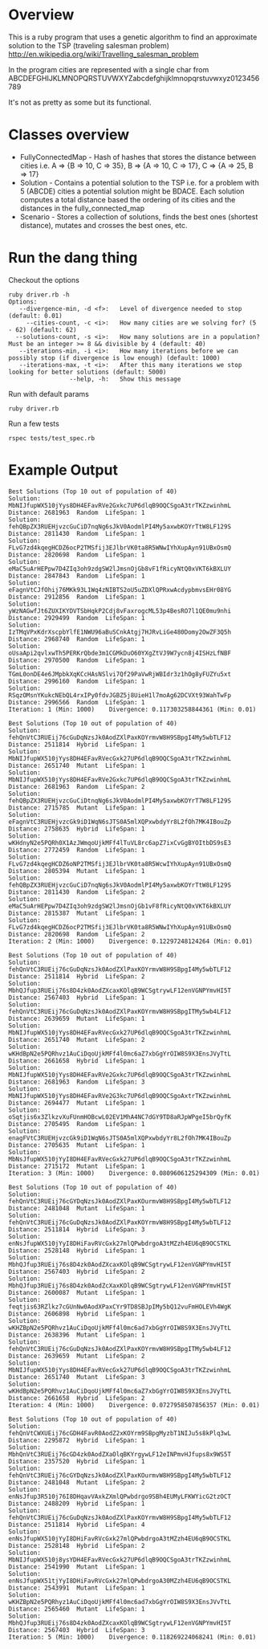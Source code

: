 # Overview

This is a ruby program that uses a genetic algorithm to find an approximate solution to the TSP (traveling salesman problem) http://en.wikipedia.org/wiki/Travelling_salesman_problem

In the program cities are represented with a single char from
    ABCDEFGHIJKLMNOPQRSTUVWXYZabcdefghijklmnopqrstuvwxyz0123456789

It's not as pretty as some but its functional.

# Classes overview

* FullyConnectedMap - Hash of hashes that stores the distance between cities i.e. A => {B => 10, C => 35}, B => {A => 10, C => 17}, C => {A => 25, B => 17}
* Solution - Contains a potential solution to the TSP i.e. for a problem with 5 (ABCDE) cities a potential solution might be BDACE.  Each solution computes a total distance based the ordering of its cities and the distances in the fully\_connected\_map
* Scenario - Stores a collection of solutions, finds the best ones (shortest distance), mutates and crosses the best ones, etc.

# Run the dang thing

Checkout the options

    ruby driver.rb -h
	Options:
	   --divergence-min, -d <f>:   Level of divergence needed to stop (default: 0.01)
	     --cities-count, -c <i>:   How many cities are we solving for? (5 - 62) (default: 62)
	  --solutions-count, -s <i>:   How many solutions are in a population? Must be an integer >= 8 && divisible by 4 (default: 40)
	   --iterations-min, -i <i>:   How many iterations before we can possibly stop (if divergence is low enough) (default: 1000)
	   --iterations-max, -t <i>:   After this many iterations we stop looking for better solutions (default: 5000)
	                 --help, -h:   Show this message


Run with default params

    ruby driver.rb

Run a few tests

    rspec tests/test_spec.rb

# Example Output

	Best Solutions (Top 10 out of population of 40)
	Solution: MbNIJfupWX510jYys8DH4EFavRVe2Gxkc7UP6dlqB9OQCSgoA3trTKZzwinhmL  Distance: 2681963  Random  LifeSpan: 1
	Solution: fehQBpZX3RUEHjvzcGuCiD7nqNg6sJkV0AodmlPI4My5axwbKOYrTtW8LF129S  Distance: 2811430  Random  LifeSpan: 1
	Solution: FLvG7zd4kqegHCDZ6ocP2TMSfij3EJlbrVK0ta8R5WNwIYhXupAyn91UBxOsmQ  Distance: 2820698  Random  LifeSpan: 1
	Solution: eMaC5uArHEPpw7D4ZIq3oh9zdgSW2lJmsnOjGb8vF1fRicyNtQ0xVKT6kBXLUY  Distance: 2847843  Random  LifeSpan: 1
	Solution: eFagnVtCJfOhij76MKk93L1Wq4zNIBTS2oU5uZDXlQPRxwAcdypbmvsEHr08YG  Distance: 2912856  Random  LifeSpan: 1
	Solution: yWzNAGwfJt6ZUXIKYDVTSbHqkP2Cdj8vFaxrogcML53p4BesRO7l1QE0mu9nhi  Distance: 2929499  Random  LifeSpan: 1
	Solution: IzTMqVPxKdrXscpbYlfE1NWU96aBuSCnkAtgj7HJRvLiGe480Domy2OwZF3Q5h  Distance: 2968740  Random  LifeSpan: 1
	Solution: oUsaApi2qvlxwTh5PERKrQbde3m1CGMkDuO60YXgZtVJ9W7ycn8j4ISHzLfNBF  Distance: 2970500  Random  LifeSpan: 1
	Solution: TGmL0onDE4e6JMpbkXqKCcHAsNSlvi7Qf29PaVwRjWBIdr3z1hOg8yFUZYu5xt  Distance: 2996160  Random  LifeSpan: 1
	Solution: RSqzOMsnYKukcNEbQL4rxIPy0fdvJGBZ5j8UieH1l7moAg62DCVXt93WahTwFp  Distance: 2996566  Random  LifeSpan: 1
	Iteration: 1 (Min: 1000)    Divergence: 0.117303258844361 (Min: 0.01)

	Best Solutions (Top 10 out of population of 40)
	Solution: fehQnVtC3RUEij76cGuDqNzsJk0AodZXlPaxKOYrmvW8H9SBpgI4My5wbTLF12  Distance: 2511814  Hybrid  LifeSpan: 1
	Solution: MbNIJfupWX510jYys8DH4EFavRVecGxk27UP6dlqB9OQCSgoA3trTKZzwinhmL  Distance: 2651740  Mutant  LifeSpan: 1
	Solution: MbNIJfupWX510jYys8DH4EFavRVe2Gxkc7UP6dlqB9OQCSgoA3trTKZzwinhmL  Distance: 2681963  Random  LifeSpan: 2
	Solution: fehQBpZX3RUEHjvzcGuCiDtnqNg6sJkV0AodmlPI4My5axwbKOYrT7W8LF129S  Distance: 2715785  Mutant  LifeSpan: 1
	Solution: eFagnVtC3RUEHjvzcGk9iD1WqN6sJTS0A5mlXQPxwbdyYr8L2fOh7MK4IBouZp  Distance: 2758635  Hybrid  LifeSpan: 1
	Solution: wKHdnyN2e5PQRh0X1AzJWmqoUjkMFf4lTuVL8rc6apZ7ixCvGgBYOItbDS9sE3  Distance: 2772459  Random  LifeSpan: 1
	Solution: FLvG7zd4kqegHCDZ6oNP2TMSfij3EJlbrVK0ta8R5WcwIYhXupAyn91UBxOsmQ  Distance: 2805394  Mutant  LifeSpan: 1
	Solution: fehQBpZX3RUEHjvzcGuCiD7nqNg6sJkV0AodmlPI4My5axwbKOYrTtW8LF129S  Distance: 2811430  Random  LifeSpan: 2
	Solution: eMaC5uArHEPpw7D4ZIq3oh9zdgSW2lJmsnOjGb1vF8fRicyNtQ0xVKT6kBXLUY  Distance: 2815387  Mutant  LifeSpan: 1
	Solution: FLvG7zd4kqegHCDZ6ocP2TMSfij3EJlbrVK0ta8R5WNwIYhXupAyn91UBxOsmQ  Distance: 2820698  Random  LifeSpan: 2
	Iteration: 2 (Min: 1000)    Divergence: 0.12297248124264 (Min: 0.01)

	Best Solutions (Top 10 out of population of 40)
	Solution: fehQnVtC3RUEij76cGuDqNzsJk0AodZXlPaxKOYrmvW8H9SBpgI4My5wbTLF12  Distance: 2511814  Hybrid  LifeSpan: 2
	Solution: MbhQJfup3RUEij76s8D4zk0AodZXcaxKOlqB9WCSgtrywLF12enVGNPYmvHI5T  Distance: 2567403  Hybrid  LifeSpan: 1
	Solution: fehQnVtC3RUEij76cGuDqNzsJk0AodZXlPaxKOYrmvW8H9SBpgITMy5wb4LF12  Distance: 2639659  Mutant  LifeSpan: 1
	Solution: MbNIJfupWX510jYys8DH4EFavRVecGxk27UP6dlqB9OQCSgoA3trTKZzwinhmL  Distance: 2651740  Mutant  LifeSpan: 2
	Solution: wKHdBpN2e5PQRhvz1AuCiDqoUjkMFf4l0mc6aZ7xbGgYrOIW8S9X3EnsJVyTtL  Distance: 2661658  Hybrid  LifeSpan: 1
	Solution: MbNIJfupWX510jYys8DH4EFavRVe2Gxkc7UP6dlqB9OQCSgoA3trTKZzwinhmL  Distance: 2681963  Random  LifeSpan: 3
	Solution: MbNIJfupWX510jYys8DH4EFavRVe2G3kc7UP6dlqB9OQCSgoAxtrTKZzwinhmL  Distance: 2694477  Mutant  LifeSpan: 1
	Solution: oSqtjis6x3ZlkzvXuFUnmHOBcwL02EV1MhA4NC7dGY9TD8aRJpWPgeI5brQyfK  Distance: 2705495  Random  LifeSpan: 1
	Solution: enagFVtC3RUEHjvzcGk9iD1WqN6sJTS0A5mlXQPxwbdyYr8L2fOh7MK4IBouZp  Distance: 2705635  Mutant  LifeSpan: 1
	Solution: MbNsJfupWX510jYyI8DH4EFavRVecGxk27UP6dlqB9OQCSgoA3trTKZzwinhmL  Distance: 2715172  Mutant  LifeSpan: 1
	Iteration: 3 (Min: 1000)    Divergence: 0.0809606125294309 (Min: 0.01)

	Best Solutions (Top 10 out of population of 40)
	Solution: fehQnVtC3RUEij76cGYDqNzsJk0AodZXlPaxKOurmvW8H9SBpgI4My5wbTLF12  Distance: 2481048  Mutant  LifeSpan: 1
	Solution: fehQnVtC3RUEij76cGuDqNzsJk0AodZXlPaxKOYrmvW8H9SBpgI4My5wbTLF12  Distance: 2511814  Hybrid  LifeSpan: 3
	Solution: enNsJfupWX510jYyI8DHiFavRVcGxk27mlQPwbdrgoA3tMZzh4EU6qB9OCSTKL  Distance: 2528148  Hybrid  LifeSpan: 1
	Solution: MbhQJfup3RUEij76s8D4zk0AodZXcaxKOlqB9WCSgtrywLF12enVGNPYmvHI5T  Distance: 2567403  Hybrid  LifeSpan: 2
	Solution: MbhQJfup3RUEij76s8D4zk0AodZcXaxKOlqB9WCSgtrywLF12enVGNPYmvHI5T  Distance: 2600087  Mutant  LifeSpan: 1
	Solution: feqtjis63RZlkz7cGUnNw0AodXPaxCYr9TD8SBJpIMy5bQ12vuFmHOLEVh4WgK  Distance: 2606898  Hybrid  LifeSpan: 1
	Solution: wKHZBpN2e5PQRhvz1AuCiDqoUjkMFf4l0mc6ad7xbGgYrOIW8S9X3EnsJVyTtL  Distance: 2638396  Mutant  LifeSpan: 1
	Solution: fehQnVtC3RUEij76cGuDqNzsJk0AodZXlPaxKOYrmvW8H9SBpgITMy5wb4LF12  Distance: 2639659  Mutant  LifeSpan: 2
	Solution: MbNIJfupWX510jYys8DH4EFavRVecGxk27UP6dlqB9OQCSgoA3trTKZzwinhmL  Distance: 2651740  Mutant  LifeSpan: 3
	Solution: wKHdBpN2e5PQRhvz1AuCiDqoUjkMFf4l0mc6aZ7xbGgYrOIW8S9X3EnsJVyTtL  Distance: 2661658  Hybrid  LifeSpan: 2
	Iteration: 4 (Min: 1000)    Divergence: 0.0727958507856357 (Min: 0.01)

	Best Solutions (Top 10 out of population of 40)
	Solution: fehQnVtCWXUEij76cGDH4FavR0AodZ2xKOYrm9SBpgMyzbT1NIJu5s8kPlq3wL  Distance: 2295872  Hybrid  LifeSpan: 1
	Solution: MbhQnVtC3RUEij76cGD4zk0AodZXaOlqBKYrgywLF12eINPmvHJfups8x9WS5T  Distance: 2357520  Hybrid  LifeSpan: 1
	Solution: fehQnVtC3RUEij76cGYDqNzsJk0AodZXlPaxKOurmvW8H9SBpgI4My5wbTLF12  Distance: 2481048  Mutant  LifeSpan: 2
	Solution: enNsJfup3R510j76I8DHqavVAxkZXmlQPwbdrgo9SBh4EUMyLFKWYicG2tzOCT  Distance: 2488209  Hybrid  LifeSpan: 1
	Solution: fehQnVtC3RUEij76cGuDqNzsJk0AodZXlPaxKOYrmvW8H9SBpgI4My5wbTLF12  Distance: 2511814  Hybrid  LifeSpan: 4
	Solution: enNsJfupWX510jYyI8DHiFavRVcGxk27mlQPwbdrgoA3tMZzh4EU6qB9OCSTKL  Distance: 2528148  Hybrid  LifeSpan: 2
	Solution: MbNIJfupWX510j8ysYDH4EFavRVecGxk27UP6dlqB9OQCSgoA3trTKZzwinhmL  Distance: 2541990  Mutant  LifeSpan: 1
	Solution: enNsJfupWX51tjYyI8DHiFavRVcGxk27mlQPwbdrgoA30MZzh4EU6qB9OCSTKL  Distance: 2543991  Mutant  LifeSpan: 1
	Solution: wKHZBpN2e5PQRhyz1AuCiDqoUjkMFf4l0mc6ad7xbGgYrOIW8S9X3EnsJVvTtL  Distance: 2565460  Mutant  LifeSpan: 1
	Solution: MbhQJfup3RUEij76s8D4zk0AodZXcaxKOlqB9WCSgtrywLF12enVGNPYmvHI5T  Distance: 2567403  Hybrid  LifeSpan: 3
	Iteration: 5 (Min: 1000)    Divergence: 0.118269224068241 (Min: 0.01)

